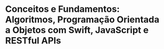 # Conceitos e Fundamentos: Algoritmos, Programação Orientada a Objetos com Swift, JavaScript e RESTful APIs 
